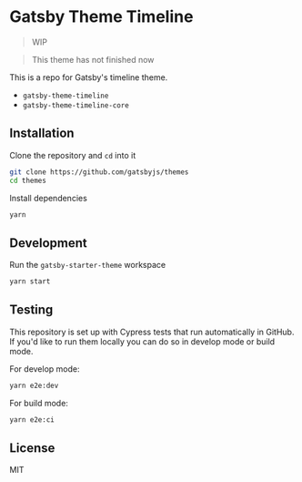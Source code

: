 # Gatsby Theme Timeline

> WIP

> This theme has not finished now

This is a repo for Gatsby's timeline theme.

- `gatsby-theme-timeline`
- `gatsby-theme-timeline-core`

## Installation

Clone the repository and `cd` into it

```sh
git clone https://github.com/gatsbyjs/themes
cd themes
```

Install dependencies

```sh
yarn
```

## Development

Run the `gatsby-starter-theme` workspace

```sh
yarn start
```

## Testing

This repository is set up with Cypress tests that run automatically in GitHub. If you'd like to run them locally you can do so in develop mode or build mode.

For develop mode:

```sh
yarn e2e:dev
```

For build mode:

```sh
yarn e2e:ci
```

## License

MIT
